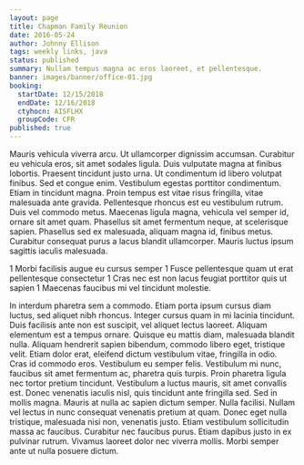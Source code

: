 ```yaml
---
layout: page
title: Chapman Family Reunion
date: 2016-05-24
author: Johnny Ellison
tags: weekly links, java
status: published
summary: Nullam tempus magna ac eros laoreet, et pellentesque.
banner: images/banner/office-01.jpg
booking:
  startDate: 12/15/2018
  endDate: 12/16/2018
  ctyhocn: AISFLHX
  groupCode: CFR
published: true
---
```

Mauris vehicula viverra arcu. Ut ullamcorper dignissim accumsan. Curabitur eu vehicula eros, sit amet sodales ligula. Duis vulputate magna at finibus lobortis. Praesent tincidunt justo urna. Ut condimentum id libero volutpat finibus. Sed et congue enim. Vestibulum egestas porttitor condimentum.
Etiam in tincidunt magna. Proin tempus est vitae risus fringilla, vitae malesuada ante gravida. Pellentesque rhoncus est eu vestibulum rutrum. Duis vel commodo metus. Maecenas ligula magna, vehicula vel semper id, ornare sit amet quam. Phasellus sit amet fermentum neque, at scelerisque sapien. Phasellus sed ex malesuada, aliquam magna id, finibus metus. Curabitur consequat purus a lacus blandit ullamcorper. Mauris luctus ipsum sagittis iaculis malesuada.

1 Morbi facilisis augue eu cursus semper
1 Fusce pellentesque quam ut erat pellentesque consectetur
1 Cras nec est non lacus feugiat porttitor quis ut sapien
1 Maecenas faucibus mi vel tincidunt molestie.

In interdum pharetra sem a commodo. Etiam porta ipsum cursus diam luctus, sed aliquet nibh rhoncus. Integer cursus quam in mi lacinia tincidunt. Duis facilisis ante non est suscipit, vel aliquet lectus laoreet. Aliquam elementum est a tempus ornare. Quisque eu mattis diam, malesuada blandit nulla. Aliquam hendrerit sapien bibendum, commodo libero eget, tristique velit. Etiam dolor erat, eleifend dictum vestibulum vitae, fringilla in odio. Cras id commodo eros. Vestibulum eu semper felis. Vestibulum mi nunc, faucibus sit amet fermentum ac, pharetra quis turpis. Proin pharetra ligula nec tortor pretium tincidunt. Vestibulum a luctus mauris, sit amet convallis est.
Donec venenatis iaculis nisl, quis tincidunt ante fringilla sed. Sed in mollis magna. Mauris at nulla ac sapien dictum semper. Nulla facilisi. Nullam vel lectus in nunc consequat venenatis pretium at quam. Donec eget nulla tristique, malesuada nisi non, venenatis justo. Etiam vestibulum sollicitudin massa ac faucibus. Curabitur nec faucibus purus. Etiam dapibus justo in ex pulvinar rutrum. Vivamus laoreet dolor nec viverra mollis. Morbi semper ante ut nulla posuere dictum.
